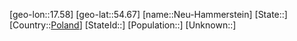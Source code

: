 ﻿---
location: [54.67,17.58]
type: City
tags:
- geo/City


SpocWebEntityId: 32791
isDeleted: false
confidential: public

---
[geo-lon::17.58]
[geo-lat::54.67]
[name::Neu-Hammerstein]
[State::]
[Country::[Poland](geo/Continent/Europe/Poland.md)]
[StateId::]
[Population::]
[Unknown::]

